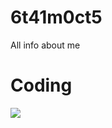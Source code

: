 # 6t41m0ct5
All info about me
# Coding
![](https://github.com/user-attachments/assets/7fad5f0e-7454-4714-9089-a6b2a8c74247)
